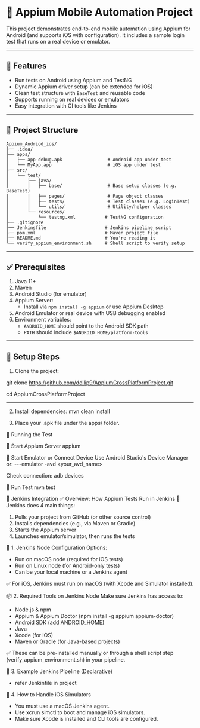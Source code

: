# 📱 Appium Mobile Automation Project

This project demonstrates end-to-end mobile automation using Appium for Android (and supports iOS with configuration). It includes a sample login test that runs on a real device or emulator.

---

## 🚀 Features

- Run tests on Android using Appium and TestNG
- Dynamic Appium driver setup (can be extended for iOS)
- Clean test structure with `BaseTest` and reusable code
- Supports running on real devices or emulators
- Easy integration with CI tools like Jenkins

---

## 📁 Project Structure
```plaintext
Appium_Andriod_ios/
├── .idea/
├── apps/
│   ├── app-debug.apk                 # Android app under test
│   └── MyApp.app                     # iOS app under test
├── src/
│   └── test/
│       ├── java/
│       │   ├── base/                 # Base setup classes (e.g. BaseTest)
│       │   ├── pages/                # Page object classes
│       │   ├── tests/                # Test classes (e.g. LoginTest)
│       │   └── utils/                # Utility/helper classes
│       └── resources/
│           └── testng.xml           # TestNG configuration
├── .gitignore
├── Jenkinsfile                      # Jenkins pipeline script
├── pom.xml                          # Maven project file
├── README.md                        # You're reading it
└── verify_appium_environment.sh     # Shell script to verify setup
```


---

## ✅ Prerequisites

1. Java 11+
2. Maven
3. Android Studio (for emulator)
4. Appium Server:
    - Install via `npm install -g appium` or use Appium Desktop
5. Android Emulator or real device with USB debugging enabled
6. Environment variables:
    - `ANDROID_HOME` should point to the Android SDK path
    - `PATH` should include `$ANDROID_HOME/platform-tools`

---

## 🔧 Setup Steps

1. Clone the project:

git clone https://github.com/ddilip9/AppiumCrossPlatformProject.git

cd AppiumCrossPlatformProject

---

2. Install dependencies:
   mvn clean install

3. Place your .apk file under the apps/ folder.

🧪 Running the Test

🔹 Start Appium Server
appium

🔹 Start Emulator or Connect Device
Use Android Studio's Device Manager or:
---emulator -avd <your_avd_name>

Check connection:
adb devices

🔹 Run Test
mvn test

🔄 Jenkins Integration
✅ Overview: How Appium Tests Run in Jenkins
🧩 Jenkins does 4 main things:
1. Pulls your project from GitHub (or other source control)
2. Installs dependencies (e.g., via Maven or Gradle)
3. Starts the Appium server
4. Launches emulator/simulator, then runs the tests

🔧 1. Jenkins Node Configuration
Options:
* Run on macOS node (required for iOS tests)
* Run on Linux node (for Android-only tests)
* Can be your local machine or a Jenkins agent

✅ For iOS, Jenkins must run on macOS (with Xcode and Simulator installed).

📦 2. Required Tools on Jenkins Node
Make sure Jenkins has access to:

* Node.js & npm
* Appium & Appium Doctor (npm install -g appium appium-doctor)
* Android SDK (add ANDROID_HOME)
* Java
* Xcode (for iOS)
* Maven or Gradle (for Java-based projects)

✅ These can be pre-installed manually or through a shell script step (verify_appium_environment.sh) in your pipeline.

📁 3. Example Jenkins Pipeline (Declarative)

* refer Jenkinfile in project

📝 4. How to Handle iOS Simulators
* You must use a macOS Jenkins agent.
* Use xcrun simctl to boot and manage iOS simulators.
* Make sure Xcode is installed and CLI tools are configured.
